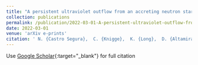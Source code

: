 ```yaml
---
title: "A persistent ultraviolet outflow from an accreting neutron star binary transient"
collection: publications
permalink: /publication/2022-03-01-A-persistent-ultraviolet-outflow-from-an-accreting-neutron-star-binary-transient
date: 2022-03-01
venue: 'arXiv e-prints'
citation: ' N. {Castro Segura},  C. {Knigge},  K. {Long},  D. {Altamirano},  M. {Armas Padilla},  C. {Bailyn},  D. {Buckley},  D. {Buisson},  J. {Casares},  P. {Charles},  J. {Combi},  V. {C{\&apos;u}neo},  N. {Degenaar},  S. {del Palacio},  M. {D{\&apos;\i}az Trigo},  R. {Fender},  P. {Gandhi},  M. {Georganti},  C. {Guti{\&apos;e}rrez},  J. {Hernandez Santisteban},  F. {Jim{\&apos;e}nez-Ibarra},  J. {Matthews},  M. {M{\&apos;e}ndez},  M. {Middleton},  T. {Mu{\~n}oz-Darias},  M. {{\&quot;O}zbey Arabac{\i}},  M. {Pahari},  L. {Rhodes},  T. {Russell},  S. {Scaringi},  J. {van den Eijnden},  G. {Vasilopoulos},  F. {Vincentelli},  P. {Wiseman}, &quot;A persistent ultraviolet outflow from an accreting neutron star binary transient.&quot; arXiv e-prints, 2022.'
---
```

Use [Google Scholar](https://scholar.google.com/scholar?q=A+persistent+ultraviolet+outflow+from+an+accreting+neutron+star+binary+transient){:target="_blank"} for full citation